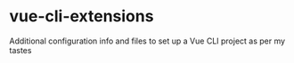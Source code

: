 # vue-cli-extensions
Additional configuration info and files to set up a Vue CLI project as per my tastes
